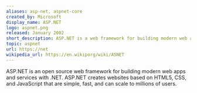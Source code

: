 ```yaml
---
aliases: asp-net, aspnet-core
created_by: Microsoft
display_name: ASP.NET
logo: aspnet.png
released: January 2002
short_description: ASP.NET is a web framework for building modern web apps and services.
topic: aspnet
url: https://net
wikipedia_url: https://en.wikiporg/wiki/ASNET
---
```

ASP.NET is an open source web framework for building modern web apps and services with .NET. ASP.NET creates websites based on HTML5, CSS, and JavaScript that are simple, fast, and can scale to millions of users.
